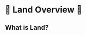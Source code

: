 # 🌲 Land Overview 🌲

## What is Land?
<!-- 
- Obstacle
- Residual
- Trench
- Mound
- PreppedLand
- RawLand
- SlopedLand
- SteepSlopedLand
- WetLand
- DryLand
- SlashyLand
- FastLand
- SlowLand
- BurntLand
- BurntStump -->

